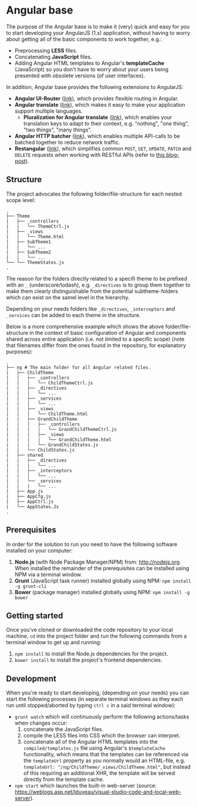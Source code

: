 # Angular base
The purpose of the Angular base is to make it (very) quick and easy for you to start developing your AngularJS (1.x) application, without having to worry about getting all of the basic components to work together, e.g.:

- Preprocessing **LESS** files.
- Concatenating **JavaScript** files.
- Adding Angular HTML templates to Angular's **templateCache** (JavaScript) so you don't have to worry about your users being presented with obsolete versions (of user interfaces).

In addition, Angular base provides the following extensions to AngularJS:
- **Angular UI-Router** ([link](https://github.com/angular-ui/ui-router)), which provides flexible routing in Angular.
- **Angular translate** ([link](https://github.com/angular-translate/angular-translate)), which makes it easy to make your application support multiple languages.
    - **Pluralization for Angular translate** ([link](https://angular-translate.github.io/docs/#/guide/14_pluralization)), which enables your translation keys to adapt to their context, e.g. "nothing", "one thing", "two things", "many things".
- **Angular HTTP batcher** ([link](https://github.com/jonsamwell/angular-http-batcher)), which enables multiple API-calls to be batched together to reduce network traffic.
- **Restangular** ([link](https://github.com/mgonto/restangular)), which simplifies common `POST`, `GET`, `UPDATE`, `PATCH` and `DELETE` requests when working with RESTful APIs (refer to [this blog-post](https://adambarry.wordpress.com/2016/04/18/thoughts-on-flexible-restful-apis/)).


## Structure
The project advocates the following folder/file-structure for each nested scope level:

```
.
├── Theme
|   ├── _controllers
|   |   └── ThemeCtrl.js
|   ├── _views
|   |   └── Theme.html
|   ├── SubTheme1
|   |   └── ...
|   ├── SubTheme2
|   |   └── ...
└── └── ThemeStates.js
.
```

The reason for the folders directly related to a specifi theme to be prefixed with an `_` (underscore/lodash), e.g. `_directives` is to group them together to make them clearly distinguishable from the potential subtheme-folders which can exist on the samel level in the hierarchy.

Depending on your needs folders like `_directives`, `_interceptors` and `_services` can be added to each theme in the structure.

Below is a more comprehensive example which shows the above folder/file-structure in the context of basic configuration of Angular and components shared across entire application (i.e. not limited to a specific scope) (note that filenames differ from the ones found in the repository, for explanatory purposes):

```
.
├── ng # The main folder for all Angular related files.
|   ├── ChildTheme
|   |   ├── _controllers
|   |   |   └── ChildThemeCtrl.js
|   |   ├── _directives
|   |   |   └── ...
|   |   ├── _services
|   |   |   └── ...
|   |   ├── _views
|   |   |   └── ChildTheme.html
|   |   ├── GrandChildTheme
|   |   |   ├── _controllers
|   |   |   |   └── GrandChildThemeCtrl.js
|   |   |   ├── _views
|   |   |   |   └── GrandChildTheme.html
|   |   |   └── GrandChildStates.js
|   |   └── ChildStates.js
|   ├── shared
|   |   ├── _directives
|   |   |   └── ...
|   |   ├── _interceptors
|   |   |   └── ...
|   |   └── _services
|   |   |   └── ...
|   ├── App.js
|   ├── AppCfg.js
|   ├── AppCtrl.js
|   └── AppStates.Js
.
```


## Prerequisites
In order for the solution to run you need to have the following software installed on your computer:

1) **Node.js** (with Node Package Manager/NPM) from: http://nodejs.org. When installed the remainder of the prerequisites can be installed using NPM via a terminal window.
1) **Grunt** (JavaScript task runner) installed globally using NPM: `npm install -g grunt-cli`
1) **Bower** (package manager) installed globally using NPM: `npm install -g bower`


## Getting started
Once you've cloned or downloaded the code repository to your local machine, `cd` into the project folder and run the following commands from a terminal window to get up and running:

1) `npm install` to install the Node.js dependencies for the project.
1) `bower install` to install the project's frontend dependencies.


## Development
When you're ready to start developing, (depending on your needs) you can start the following processes (in separate terminal windows as they each run until stopped/aborted by typing `ctrl c` in a said terminal window):

- `grunt watch` which will continuously perform the following actions/tasks when changes occur:
    1) concatenate the JavaScript files.
    1) compile the LESS files into CSS which the browser can interpret.
    1) concatenate all of the Angular HTML templates into the `compiled/templates.js` file using Angular's `$templateCache` functionality, which means that the templates can be referenced via the `templateUrl` property as you normally would an HTML-file, e.g. `templateUrl: "/ng/ChildTheme/_views/ChildTheme.html"`, but instead of this requiring an additional XHR, the template will be served directly from the template cache.
- `npm start` which launches the built-in web-server (source: https://weblogs.asp.net/lduveau/visual-studio-code-and-local-web-server).